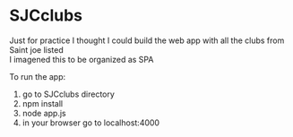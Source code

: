 # SJCclubs
Just for practice I thought I could build the web app with all the clubs from Saint joe listed   
I imagened this to be organized as SPA


To run the app:   
1. go to SJCclubs directory   
2. npm install
3. node app.js
4. in your browser go to localhost:4000

